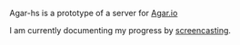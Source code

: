 Agar-hs is a prototype of a server for [Agar.io](http://agar.io/)

I am currently documenting my progress by [screencasting](https://www.youtube.com/playlist?list=PLXWjY7Nyj-PIPQAPojlvuoDbphPzjwObD).
